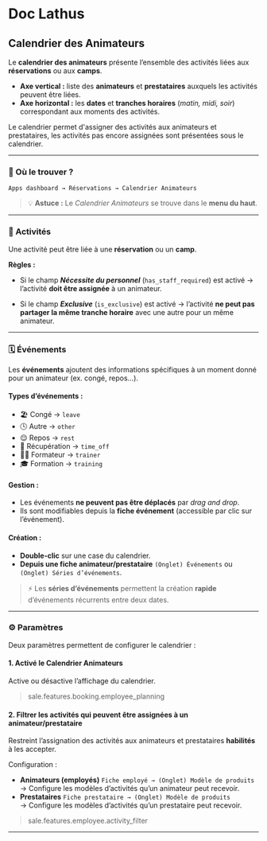 # Doc Lathus

## Calendrier des Animateurs

Le **calendrier des animateurs** présente l’ensemble des activités liées aux **réservations** ou aux **camps**.

- **Axe vertical :** liste des **animateurs** et **prestataires** auxquels les activités peuvent être liées.
- **Axe horizontal :** les **dates** et **tranches horaires** (_matin, midi, soir_) correspondant aux moments des activités.

Le calendrier permet d'assigner des activités aux animateurs et prestataires, les activités pas encore assignées sont présentées sous le calendrier.

---

### 📍 Où le trouver ?

`Apps dashboard → Réservations → Calendrier Animateurs`

> 💡 **Astuce :** Le *Calendrier Animateurs* se trouve dans le **menu du haut**.

---

### 🎯 Activités

Une activité peut être liée à une **réservation** ou un **camp**.

**Règles :**

  - Si le champ **_Nécessite du personnel_** (`has_staff_required`) est activé → l’activité **doit être assignée** à un animateur.

  - Si le champ **_Exclusive_** (`is_exclusive`) est activé → l’activité **ne peut pas partager la même tranche horaire** avec une autre pour un même animateur.

---

### 🗓️ Événements

Les **événements** ajoutent des informations spécifiques à un moment donné pour un animateur (ex. congé, repos…).

#### Types d’événements :
- 🏖️ Congé → `leave`
- 🕓 Autre → `other`
- 😌 Repos → `rest`
- 🔁 Récupération → `time_off`
- 👨‍🏫 Formateur → `trainer`
- 🎓 Formation → `training`

#### Gestion :
- Les événements **ne peuvent pas être déplacés** par *drag and drop*.
- Ils sont modifiables depuis la **fiche événement** (accessible par clic sur l’événement).

#### Création :
- **Double-clic** sur une case du calendrier.
- **Depuis une fiche animateur/prestataire** `(Onglet) Événements` ou `(Onglet) Séries d’événements`.

> ⚡ Les **séries d’événements** permettent la création **rapide** d’événements récurrents entre deux dates.

---

### ⚙️ Paramètres

Deux paramètres permettent de configurer le calendrier :

#### 1. Activé le Calendrier Animateurs

Active ou désactive l’affichage du calendrier.

> sale.features.booking.employee_planning

#### 2. Filtrer les activités qui peuvent être assignées à un animateur/prestataire

Restreint l’assignation des activités aux animateurs et prestataires **habilités** à les accepter.

Configuration :
- **Animateurs (employés)** `Fiche employé → (Onglet) Modèle de produits`  
  → Configure les modèles d’activités qu’un animateur peut recevoir.
- **Prestataires** `Fiche prestataire → (Onglet) Modèle de produits`  
  → Configure les modèles d’activités qu’un prestataire peut recevoir.

> sale.features.employee.activity_filter

---
